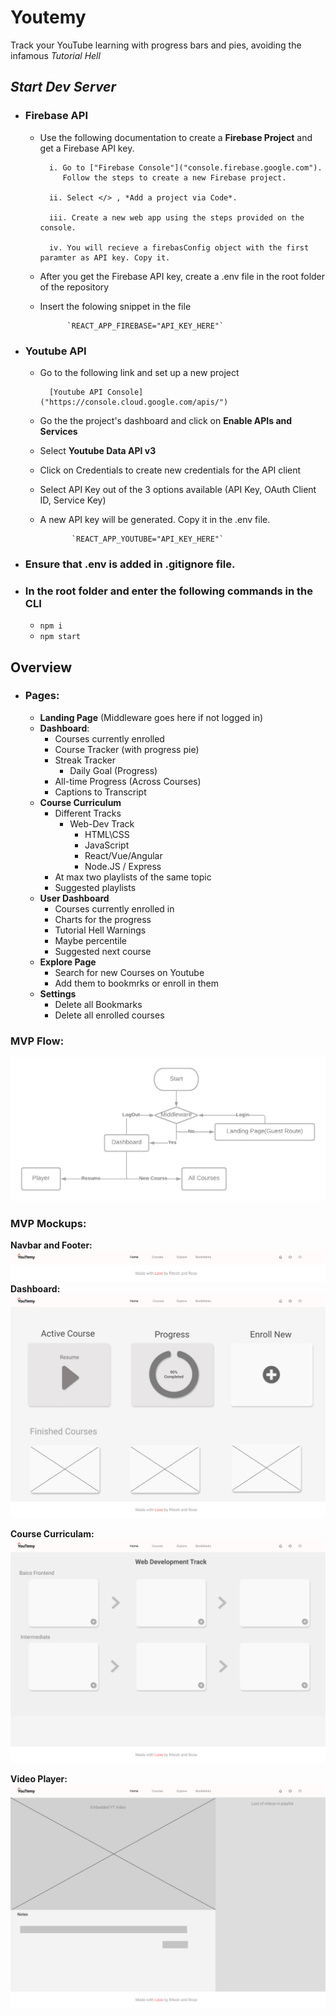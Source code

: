 # Youtemy
Track your YouTube learning with progress bars and pies, avoiding the infamous _Tutorial Hell_
<br/>

## _Start Dev Server_

  -  ### Firebase API 
        - Use the following documentation to create a **Firebase Project** and get a Firebase API key.
                
                
                i. Go to ["Firebase Console"]("console.firebase.google.com").
                   Follow the steps to create a new Firebase project.

                ii. Select </> , *Add a project via Code*.

                iii. Create a new web app using the steps provided on the console.

                iv. You will recieve a firebasConfig object with the first paramter as API key. Copy it.

        - After you get the Firebase API key, create a .env file in the root folder of the repository

        - Insert the folowing snippet in the file
               
             		`REACT_APP_FIREBASE="API_KEY_HERE"`

  -  ### Youtube API
        - Go to the following link and set up a new project
                
                [Youtube API Console]("https://console.cloud.google.com/apis/")

        - Go the the project's dashboard and click on **Enable APIs and Services**

        - Select **Youtube Data API v3**

        - Click on Credentials to create new credentials for the API client

        - Select API Key out of the 3 options available (API Key, OAuth Client ID, Service Key)

        - A new API key will be generated. Copy it in the .env file.

                     `REACT_APP_YOUTUBE="API_KEY_HERE"`

  -  ### Ensure that .env is added in .gitignore file.

  -  ### In the root folder and enter the following commands in the CLI
        -   `npm i`
        - `npm start`

## Overview

- ### Pages:
    - **Landing Page** (Middleware goes here if not logged in)
    - **Dashboard**:
        - Courses currently enrolled
        - Course Tracker (with progress pie)
        - Streak Tracker
            - Daily Goal (Progress)
        - All-time Progress (Across Courses)
        - Captions to Transcript
    - **Course Curriculum**
        - Different Tracks
            - Web-Dev Track
                - HTML\CSS
                - JavaScript
                - React/Vue/Angular
                - Node.JS / Express
        - At max two playlists of the same topic
        - Suggested playlists
    - **User Dashboard**
        - Courses currently enrolled in
        - Charts for the progress
        - Tutorial Hell Warnings
        - Maybe percentile
        - Suggested next course
    - **Explore Page**
        - Search for new Courses on Youtube
        - Add them to bookmrks or enroll in them
     - **Settings**
        - Delete all Bookmarks
        - Delete all enrolled courses

### MVP Flow:
![NavBar](protoypes/Youtemy-Flow.png)

### MVP Mockups:

**Navbar and Footer:**
![NavBar](protoypes/NavBar.jpg)
![Footer](protoypes/Footer.jpg)
**Dashboard:**
![Dashboard](protoypes/Dashboard.jpg)

**Course Curriculam:**
![CourseCurriculam](protoypes/Course-Curriculum.jpg)

**Video Player:**
![Player](protoypes/Player.png)

